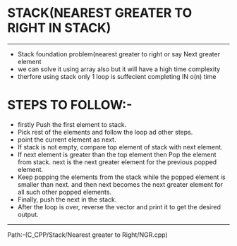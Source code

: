 # STACK(NEAREST GREATER TO RIGHT IN STACK) #
----------------------------------------------------------------------------------------
- Stack foundation problem(nearest greater to right or say Next greater element
- we can solve it using array also but it will have a high time complexity 
- therfore using stack only 1 loop is suffecient completing IN o(n) time
#  STEPS TO FOLLOW:-
-  firstly Push the first element to stack.
- Pick rest of the elements and follow the loop ad other steps. 
- point the current element as next.
- If stack is not empty, compare top element of stack with next element.
- If next element is greater than the top element then Pop the element from stack. next is the next greater element for the previous popped element.
- Keep popping the elements from the stack while the popped element is smaller than next. and then next becomes the next greater element for all such other popped elements.
- Finally, push the next in the stack.
- After the loop is over, reverse the vector and print it to get the desired output.
- ----------------------------------------------------------------------------------------
Path:-(C_CPP/Stack/Nearest greater to Right/NGR.cpp)
